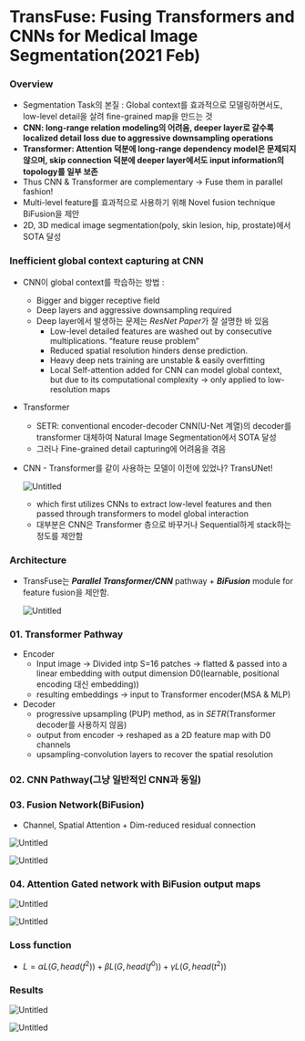 # TransFuse: Fusing Transformers and CNNs for Medical Image Segmentation(2021 Feb)

### Overview

- Segmentation Task의 본질 : Global context를 효과적으로 모델링하면서도, low-level detail을 살려 fine-grained map을 만드는 것
- **CNN: long-range relation modeling의 어려움, deeper layer로 갈수록 localized detail loss due to aggressive downsampling operations**
- **Transformer: Attention 덕분에 long-range dependency model은 문제되지 않으며, skip connection 덕분에 deeper layer에서도 input information의 topology를 일부 보존**
- Thus CNN & Transformer are complementary → Fuse them in parallel fashion!
- Multi-level feature를 효과적으로 사용하기 위해 Novel fusion technique BiFusion을 제안
- 2D, 3D medical image segmentation(poly, skin lesion, hip, prostate)에서 SOTA 달성

### Inefficient global context capturing at CNN

- CNN이 global context를 학습하는 방법 :
    - Bigger and bigger receptive field
    - Deep layers and aggressive downsampling required
    - Deep layer에서 발생하는 문제는 *ResNet Paper*가 잘 설명한 바 있음
        - Low-level detailed features are washed out by consecutive multiplications. “feature reuse problem”
        - Reduced spatial resolution hinders dense prediction.
        - Heavy deep nets training are unstable & easily overfitting
        - Local Self-attention added for CNN can model global context, but due to its computational complexity → only applied to low-resolution maps
- Transformer
    - SETR: conventional encoder-decoder CNN(U-Net 계열)의 decoder를 transformer 대체하여 Natural Image Segmentation에서 SOTA 달성
    - 그러나 Fine-grained detail capturing에 어려움을 겪음
- CNN - Transformer를 같이 사용하는 모델이 이전에 있었나? TransUNet!
    
    ![Untitled](https://user-images.githubusercontent.com/75057952/168423886-556f4581-5512-4fd4-b8de-2c60f9d3cf6a.png)
    
    - which first utilizes CNNs to extract low-level
    features and then passed through transformers to model global interaction
    - 대부분은 CNN은 Transformer 층으로 바꾸거나 Sequential하게 stack하는 정도를 제안함

### Architecture

- TransFuse는 ***Parallel Transformer/CNN*** pathway + ***BiFusion*** module for feature fusion을 제안함.
    
    ![Untitled](https://user-images.githubusercontent.com/75057952/168423887-49ce3478-fc92-4475-ba3a-47aa81eedd41.png)
    

### 01. Transformer Pathway

- Encoder
    - Input image → Divided intp S=16 patches → flatted & passed into a linear embedding with output dimension D0(learnable, positional encoding 대신 embedding))
    - resulting embeddings → input to Transformer encoder(MSA & MLP)
- Decoder
    - progressive upsampling (PUP) method, as in *SETR*(Transformer decoder를 사용하지 않음)
    - output from encoder → reshaped as a 2D feature map with D0 channels
    - upsampling-convolution layers to recover the spatial resolution

### 02. CNN Pathway(그냥 일반적인 CNN과 동일)

### 03. Fusion Network(BiFusion)

- Channel, Spatial Attention + Dim-reduced residual connection

![Untitled](https://user-images.githubusercontent.com/75057952/168423888-997f5a8c-3d8b-41bc-acbc-9e4ba19507a9.png)

![Untitled](https://user-images.githubusercontent.com/75057952/168423889-38cb4d72-b0d5-4e79-8db9-1bcd1c095052.png)

### 04. Attention Gated network with BiFusion output maps

![Untitled](https://user-images.githubusercontent.com/75057952/168423890-6b644cf4-ba4d-4f82-b56c-9ce324890e43.png)

![Untitled](https://user-images.githubusercontent.com/75057952/168423882-c4f7f349-9658-4bd4-9e5d-0352d241794e.png)

### Loss function

- $L = αL(G, head(f^2))+βL(G, head(f^0))+γL(G, head(t^2))$

### Results

![Untitled](https://user-images.githubusercontent.com/75057952/168423883-b7f79564-cee8-4908-b539-df33a4b2000f.png)

![Untitled](https://user-images.githubusercontent.com/75057952/168423885-61e50997-c66c-4708-b686-a91809a9aa2c.png)